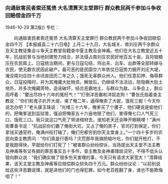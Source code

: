 ### 向通敌害民者索还冤债  大名清算天主堂罪行  群众教民两千参加斗争收回赔偿金四千万

1946-10-29
第2版()
专栏：

　　向通敌害民者索还冤债
    大名清算天主堂罪行
    群众教民两千参加斗争收回赔偿金四千万
    【本报威县二十六日电】上月二十九日，大名城关、南刘庄两千余群众及天主教徒集会斗争天主教堂匈籍查中夏主教及金神甫。他们在大名立教堂近五十年，抗战前曾与当地封建势力结合，非法侵占南刘庄农民好地百五十亩，且将银粮压在农民肩上。日寇统治期间，更与日寇勾结，将出夫、出车、出款等全部转嫁与农民，使无数农民因此破产。最可恶的是民国廿六年依仗日寇势力掘开刘庄大堤，淹没南刘庄四十余顷良田历二年之久；饿死无辜群众卅人。他们任意扣押、侮辱群众，日寇投降时，并为其掩藏大批物资。解放后，仍继续不法活动，除隐瞒大批土地外，并多次掩藏蒋特，造谣破坏，结合恶霸地主，与群众为敌。斗争会上，群众高呼着：“要出尽四十六年的冤枉气！”“打倒洋恶霸和洋奴走狗！”曹张氏指着查主教说：“你们和鬼子扒开大堤，淹了俺二年，逼得俺卖了大妮，饿死三妮！今天你说怎办吧？”老头康玉珠说：“光绪三十六年，俺爹买了个骡子，他们硬说是偷他们的，把俺爹送到监狱里，强迫把俺家五十六亩地赔了他们，害得俺七口人气死三口，饿死三口。我只说这口气死了带进棺材去，谁知老天还会睁开眼睛哩！”满州街曹善书说：“抗战前你们霸了俺街大坑，又占了俺的房子，官司打到保定，你们拿钱买通官府，俺满州街打输了，俺们穷都穷到你天主堂身上。”一个四十多岁的农民向查主教质问：“你们真是行善吗？灾荒那年我摘把榆叶吃，你们就开枪打，不是我跑得快，早就给你们打死了！”被害群众纷纷控诉，当场提出天主堂不法主教及神甫等有证有据的罪恶事实五十多件。查主教及金神甫理屈词穷，不得不低头认错向群众说：“我们确实做了很多伤天害理的事，今天只有请求大家宽大！”清算结果，该天主堂主教及神甫等应赔偿群众损失四千万元。群众纷纷议论：“以前别说给这些洋恶霸说理，就是进他们的门也得犯罪。如今老百姓翻了身，谁也不能欺侮咱了！”
